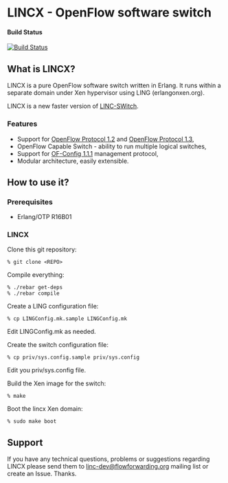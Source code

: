 # LINCX - OpenFlow software switch

#### Build Status

[![Build Status](https://api.travis-ci.org/cloudozer/lincx.png)](https://travis-ci.org/cloudozer/lincx)

## What is LINCX?

LINCX is a pure OpenFlow software switch written in Erlang. It runs within a
separate domain under Xen hypervisor using LING (erlangonxen.org).

LINCX is a new faster version of [LINC-SWitch][oldlinc].

### Features

 * Support for [OpenFlow Protocol 1.2][ofp3] and [OpenFlow Protocol 1.3][ofp4],
 * OpenFlow Capable Switch - ability to run multiple logical switches,
 * Support for [OF-Config 1.1.1][ofc11] management protocol,
 * Modular architecture, easily extensible.

## How to use it?

### Prerequisites

* Erlang/OTP R16B01

### LINCX

Clone this git repository:

    % git clone <REPO>

Compile everything:

    % ./rebar get-deps
	% ./rebar compile

Create a LING configuration file:

	% cp LINGConfig.mk.sample LINGConfig.mk

Edit LINGConfig.mk as needed.

Create the switch configuration file:

	% cp priv/sys.config.sample priv/sys.config

Edit you priv/sys.config file.

Build the Xen image for the switch:

	% make

Boot the lincx Xen domain:

	% sudo make boot

## Support

If you have any technical questions, problems or suggestions regarding LINCX
please send them to <linc-dev@flowforwarding.org> mailing list or create an
Issue. Thanks.

 [ovs]: http://openvswitch.org
 [ofp1]: https://www.opennetworking.org/images/stories/downloads/specification/openflow-spec-v1.0.0.pdf
 [ofp2]: https://www.opennetworking.org/images/stories/downloads/specification/openflow-spec-v1.1.0.pdf 
 [ofp3]: https://www.opennetworking.org/images/stories/downloads/specification/openflow-spec-v1.2.pdf 
 [ofp4]: https://www.opennetworking.org/images/stories/downloads/specification/openflow-spec-v1.3.0.pdf 
 [ofc11]: https://www.opennetworking.org/images/stories/downloads/sdn-resources/onf-specifications/openflow-config/of-config-1-1-1.pdf
 [erlang-src]: http://www.erlang.org/download.html
 [oldlinc]: https://github.com/FlowForwarding/LINC-Switch

